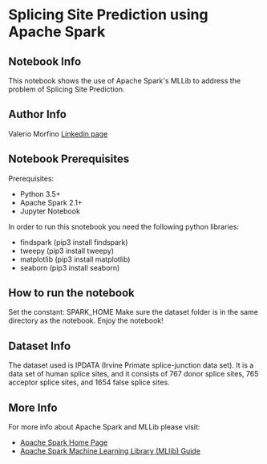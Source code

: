
# Splicing Site Prediction using Apache Spark
## Notebook Info
This notebook shows the use of Apache Spark's MLLib to address the problem of Splicing Site Prediction.
## Author Info
Valerio Morfino [Linkedin page](https://www.linkedin.com/in/valerio-morfino/)

## Notebook Prerequisites
Prerequisites: 
- Python 3.5+
- Apache Spark 2.1+
- Jupyter Notebook 

In order to run this snotebook you need the following python libraries:
- findspark  (pip3 install findspark)
- tweepy	 (pip3 install tweepy)
- matplotlib (pip3 install matplotlib)
- seaborn    (pip3 install seaborn)

## How to run the notebook
Set the constant: SPARK_HOME
Make sure the dataset folder is in the same directory as the notebook.
Enjoy the notebook!

## Dataset Info
The dataset used is IPDATA (Irvine Primate splice-junction data set). It is a data set of human splice sites, and it consists of 767 donor splice sites, 765 acceptor splice sites, and 1654 false splice sites.


## More Info
For more info about Apache Spark and MLLib please visit:
- [Apache Spark Home Page](https://spark.apache.org/)
- [Apache Spark Machine Learning Library (MLlib) Guide](https://spark.apache.org/docs/latest/ml-guide.html)

